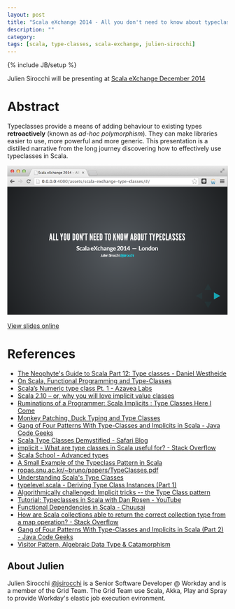 ```yaml
---
layout: post
title: "Scala eXchange 2014 - All you don't need to know about typeclasses"
description: ""
category:
tags: [scala, type-classes, scala-exchange, julien-sirocchi]
---
```

{% include JB/setup %}

Julien Sirocchi will be presenting at [Scala eXchange December 2014](https://skillsmatter.com/conferences/1948-scala-exchange-2014) 

# Abstract

Typeclasses provide a means of adding behaviour to existing types <strong>retroactively</strong>
 (known as <i>ad-hoc polymorphism</i>). They can make libraries easier to use, more powerful
and more generic. This presentation is a distilled narrative from the long journey discovering
how to effectively use typeclasses in Scala.

![Slides](/assets/scala-exchange-type-classes/thumbnail.png)

[View slides online](/assets/scala-exchange-type-classes/index.html)

# References

 * [The Neophyte's Guide to Scala Part 12: Type classes - Daniel Westheide](http://danielwestheide.com/blog/2013/02/06/the-neophytes-guide-to-scala-part-12-type-classes.html)
 * [On Scala, Functional Programming and Type-Classes](https://www.bionicspirit.com/blog/2012/11/02/scala-functional-programming-type-classes.html)
 * [Scala’s Numeric type class Pt. 1 - Azavea Labs](http://www.azavea.com/blogs/labs/2011/06/scalas-numeric-type-class-pt-1/)
 * [Scala 2.10 – or, why you will love implicit value classes](http://www.blog.project13.pl/index.php/coding/1769/scala-2-10-and-why-you-will-love-implicit-value-classes/)
 * [Ruminations of a Programmer: Scala Implicits : Type Classes Here I Come](http://debasishg.blogspot.ie/2010/06/scala-implicits-type-classes-here-i.html)
 * [Monkey Patching, Duck Typing and Type Classes](http://jsuereth.com/2010/07/13/monkey-patching-scala.html)
 * [Gang of Four Patterns With Type-Classes and Implicits in Scala - Java Code Geeks](http://www.javacodegeeks.com/2013/03/gang-of-four-patterns-with-type-classes-and-implicits-in-scala.html)
 * [Scala Type Classes Demystified - Safari Blog](https://blog.safaribooksonline.com/2013/05/28/scala-type-classes-demystified/)
 * [implicit - What are type classes in Scala useful for? - Stack Overflow](http://stackoverflow.com/questions/5408861/what-are-type-classes-in-scala-useful-for)
 * [Scala School - Advanced types](https://twitter.github.io/scala_school/advanced-types.html)
 * [A Small Example of the Typeclass Pattern in Scala](http://www.casualmiracles.com/2012/05/03/a-small-example-of-the-typeclass-pattern-in-scala/)
 * [ropas.snu.ac.kr/~bruno/papers/TypeClasses.pdf](http://ropas.snu.ac.kr/~bruno/papers/TypeClasses.pdf)
 * [Understanding Scala's Type Classes](http://blog.evilmonkeylabs.com/2012/06/11/Understanding_Scala_Type_Classes/)
 * [typelevel.scala - Deriving Type Class Instances (Part 1)](http://typelevel.org/blog/2013/06/24/deriving-instances-1.html)
 * [Algorithmically challenged: Implicit tricks -- the Type Class pattern](http://dcsobral.blogspot.ie/2010/06/implicit-tricks-type-class-pattern.html)
 * [Tutorial: Typeclasses in Scala with Dan Rosen - YouTube](http://www.youtube.com/watch?v=sVMES4RZF-8)
 * [Functional Dependencies in Scala - Chuusai](http://www.chuusai.com/2011/07/16/fundeps-in-scala/)
 * [How are Scala collections able to return the correct collection type from a map operation? - Stack Overflow](http://stackoverflow.com/questions/5200505/how-are-scala-collections-able-to-return-the-correct-collection-type-from-a-map/5200633#5200633)
 * [Gang of Four Patterns With Type-Classes and Implicits in Scala (Part 2) - Java Code Geeks](http://www.javacodegeeks.com/2013/03/gang-of-four-patterns-with-type-classes-and-implicits-in-scala-part-2.html)
 * [Visitor Pattern, Algebraic Data Type & Catamorphism](http://betehess.github.io/talks/2014/06/06-cata-visitor-adt#1)


## About Julien

Julien Sirocchi [@jsirocchi](http://twitter.com/jsirocchi) is a
Senior Software Developer @ Workday and is a member of the Grid Team.
The Grid Team use Scala, Akka, Play and Spray to provide Workday's elastic job
execution evironment.

